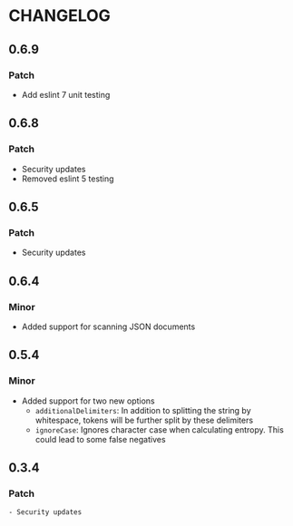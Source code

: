 # CHANGELOG
## 0.6.9
### Patch
 - Add eslint 7 unit testing
## 0.6.8
### Patch
 - Security updates
 - Removed eslint 5 testing
## 0.6.5
### Patch
 - Security updates
## 0.6.4
### Minor
 - Added support for scanning JSON documents
## 0.5.4
### Minor
 - Added support for two new options
    - `additionalDelimiters`: In addition to splitting the string by whitespace, tokens will be further split by these delimiters
    - `ignoreCase`: Ignores character case when calculating entropy. This could lead to some false negatives
## 0.3.4
### Patch
    - Security updates